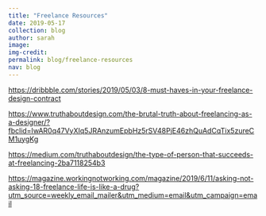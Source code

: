 ```yaml
---
title: "Freelance Resources"
date: 2019-05-17
collection: blog
author: sarah
image:
img-credit:
permalink: blog/freelance-resources
nav: blog
---
```


https://dribbble.com/stories/2019/05/03/8-must-haves-in-your-freelance-design-contract

https://www.truthaboutdesign.com/the-brutal-truth-about-freelancing-as-a-designer/?fbclid=IwAR0q47VyXIq5JRAnzumEpbHz5rSV48PjE46zhQuAdCqTix5zureCM1uygKg

https://medium.com/truthaboutdesign/the-type-of-person-that-succeeds-at-freelancing-2ba7118254b3

https://magazine.workingnotworking.com/magazine/2019/6/11/asking-not-asking-18-freelance-life-is-like-a-drug?utm_source=weekly_email_mailer&utm_medium=email&utm_campaign=email
